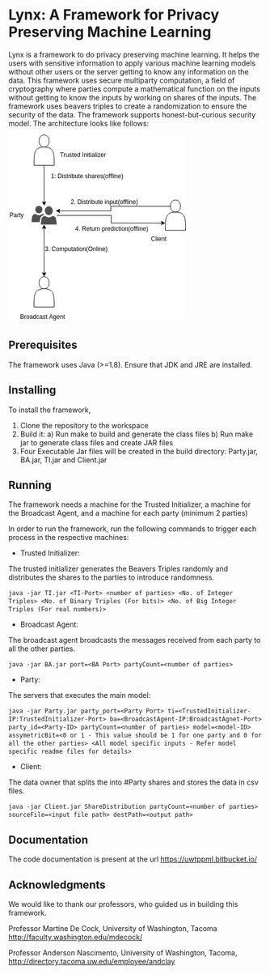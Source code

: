 
# Lynx: A Framework for Privacy Preserving Machine Learning

Lynx is a framework to do privacy preserving machine learning. It helps the users with sensitive information to apply various machine learning models without other users or the server getting to know any information on the data. This framework uses secure multiparty computation, a field of cryptography where parties compute a mathematical function on the inputs without getting to know the inputs by working on shares of the inputs. The framework uses beavers triples to create a randomization to ensure the security of the data. The framework supports honest-but-curious security model. The architecture looks like follows:  

![Lynx Architecture](doc/lynx_architecture.png)

## Prerequisites

The framework uses Java (>=1.8). Ensure that JDK and JRE are installed.

## Installing

To install the framework,

1. Clone the repository to the workspace
2. Build it:
	a) Run make to build and generate the class files
	b) Run make jar to generate class files and create JAR files
3. Four Executable Jar files will be created in the build directory: Party.jar, BA.jar, TI.jar and Client.jar

## Running

The framework needs a machine for the Trusted Initializer, a machine for the Broadcast Agent, and a machine for each party (minimum 2 parties)

In order to run the framework, run the following commands to trigger each process in the respective machines:

 - Trusted Initializer:

The trusted initializer generates the Beavers Triples randomly and distributes the shares to the parties to introduce randomness.

```
java -jar TI.jar <TI-Port> <number of parties> <No. of Integer Triples> <No. of Binary Triples (For bits)> <No. of Big Integer Triples (For real numbers)>
```

 - Broadcast Agent:

The broadcast agent broadcasts the messages received from each party to all the other parties.

```
java -jar BA.jar port=<BA Port> partyCount=<number of parties>
```

 - Party:

The servers that executes the main model:

```
java -jar Party.jar party_port=<Party Port> ti=<TrustedInitializer-IP:TrustedInitializer-Port> ba=<BroadcastAgent-IP:BroadcastAgnet-Port> party_id=<Party-ID> partyCount=<number of parties> model=<model-ID> assymetricBit=<0 or 1 - This value should be 1 for one party and 0 for all the other parties> <All model specific inputs - Refer model specific readme files for details>
```

 - Client:
 
 The data owner that splits the into #Party shares and stores the data in csv files.
 ```
 java -jar Client.jar ShareDistribution partyCount=<number of parties> sourceFile=<input file path> destPath=<output path>
 ```

## Documentation

The code documentation is present at the url https://uwtppml.bitbucket.io/ 

## Acknowledgments

We would like to thank our professors, who guided us in building this framework.

Professor Martine De Cock, University of Washington, Tacoma
http://faculty.washington.edu/mdecock/

Professor Anderson Nascimento, University of Washington, Tacoma, http://directory.tacoma.uw.edu/employee/andclay

